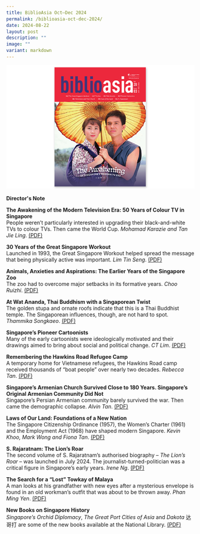 ```yaml
---
title: BiblioAsia Oct–Dec 2024
permalink: /biblioasia-oct-dec-2024/
date: 2024-08-22
layout: post
description: ""
image: ""
variant: markdown
---
```

<img src="/images/Vol%2020%20Issue%203/vol203cover.jpg">

<a style="text-decoration: none; font-weight: bold;" href="/vol-20/issue-2/jul-sep-2024/director-note/">Director's Note</a>

<a style="text-decoration: none; font-weight: bold;" href="/vol-20/issue-3/oct-dec-2024/colour-tv-history-singapore/">The Awakening of the Modern Television Era: 50 Years of Colour TV in Singapore</a><br>
People weren’t particularly interested in upgrading their black-and-white TVs to colour TVs. Then came the World Cup. *Mohamad Karazie and Tan Jie Ling*. [(PDF)](/files/pdf/Vol%2020/BiblioAsia_JUL_SEP2024_EmilyofEmeraldHill.pdf)




<a style="text-decoration: none; font-weight: bold;" href="/vol-20/issue-3/oct-dec-2024/great-singapore-workout/">30 Years of the Great Singapore Workout</a><br>
Launched in 1993, the Great Singapore Workout helped spread the message that being physically active was important. *Lim Tin Seng*. [(PDF)](/files/pdf/Vol%2020/BiblioAsia_JUL_SEP2024_CableCar.pdf)



<a style="text-decoration: none; font-weight: bold;" href="/vol-20/issue-3/oct-dec-2024/singapore-zoo-animals/">Animals, Anxieties and Aspirations: The Earlier Years of the Singapore Zoo</a><br>
The zoo had to overcome major setbacks in its formative years. *Choo Ruizhi*.
[(PDF)](/files/pdf/Vol%2020/BiblioAsia_JUL_SEP2024_Causeway.pdf)




<a style="text-decoration: none; font-weight: bold;" href="/vol-20/issue-3/oct-dec-2024/wat-ananda-metyarama-thai-buddhist-temple/">At Wat Ananda, Thai Buddhism with a Singaporean Twist </a><br>
The golden stupa and ornate roofs indicate that this is a Thai Buddhist temple. The Singaporean influences, though, are not hard to spot. *Thammika Songkaeo*. [(PDF)](/files/pdf/Vol%2020/BiblioAsia_JUL_SEP2024_GlovedGods.pdf)



<a style="text-decoration: none; font-weight: bold;" href="/vol-20/issue-3/oct-dec-2024/singapore-pioneer-cartoonists/">Singapore’s Pioneer Cartoonists </a><br>
Many of the early cartoonists were ideologically motivated and their drawings aimed to bring about social and political change. *CT Lim*. [(PDF)](/files/pdf/Vol%2020/BiblioAsia_JUL_SEP2024_Darwin.pdf)




<a style="text-decoration: none; font-weight: bold;" href="/vol-20/issue-3/oct-dec-2024/hawkins-road-refugee-camp/">Remembering the Hawkins Road Refugee Camp</a><br>
A temporary home for Vietnamese refugees, the Hawkins Road camp received thousands of “boat people” over nearly two decades. *Rebecca Tan*.
[(PDF)](/files/pdf/Vol%2020/BiblioAsia_JUL_SEP2024_IceMaking.pdf)


<a style="text-decoration: none; font-weight: bold;" href="/vol-20/issue-3/oct-dec-2024/armenians-church-saint-gregory/">Singapore’s Armenian Church Survived Close to 180 Years. Singapore’s Original Armenian Community Did Not </a><br>
Singapore’s Persian Armenian community barely survived the war. Then came the demographic collapse. *Alvin Tan*. [(PDF)](/files/pdf/Vol%2020/BiblioAsia_JUL_SEP2024_HokkienHuayKuanCollection.pdf)



<a style="text-decoration: none; font-weight: bold;" href="/vol-20/issue-3/oct-dec-2024/laws-of-our-land/">Laws of Our Land: Foundations of a New Nation </a><br>
The Singapore Citizenship Ordinance (1957), the Women’s Charter (1961) and the Employment Act (1968) have shaped modern Singapore.  *Kevin Khoo, Mark Wong and Fiona Tan*. [(PDF)](/files/pdf/Vol%2020/BiblioAsia_JUL_SEP2024_Asfiah.pdf)


<a style="text-decoration: none; font-weight: bold;" href="/vol-20/issue-3/oct-dec-2024/rajaratnam-biography-lions-roar/">S. Rajaratnam: The Lion’s Roar</a><br>
The second volume of S. Rajaratnam’s authorised biography – <i>The Lion’s Roar</i> – was launched in July 2024. The journalist-turned-politician was a critical figure in Singapore’s early years. *Irene Ng*. [(PDF)](/files/pdf/Vol%2020/BiblioAsia_JUL_SEP2024_MenWhoSurrenderedSingapore.pdf)


<a style="text-decoration: none; font-weight: bold;" href="/vol-20/issue-3/oct-dec-2024/phan-kim-sam-thye-seng/">The Search for a “Lost” Towkay of Malaya</a><br>
A man looks at his grandfather with new eyes after a mysterious envelope is found in an old workman’s outfit that was about to be thrown away. *Phan Ming Yen*.
[(PDF)](/files/pdf/Vol%2020/BiblioAsia_JUL_SEP2024_RBOoi.pdf)


<a style="text-decoration: none; font-weight: bold;" href="/vol-20/issue-3/oct-dec-2024/new-books-on-singapore-history/">New Books on Singapore History</a><br>
*Singapore’s Orchid Diplomacy*, *The Great Port Cities of Asia* and *Dakota* 达哥打 are some of the new books available at the National Library.  [(PDF)](/files/pdf/Vol%2020/BiblioAsia_JUL_SEP2024_NewBooks.pdf)